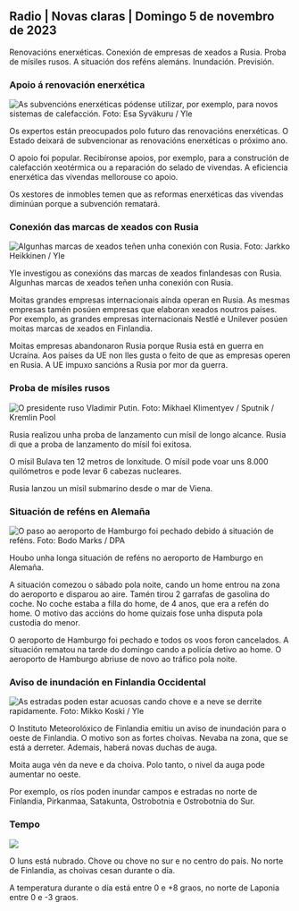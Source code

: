 ## Radio \| Novas claras \| Domingo 5 de novembro de 2023

Renovacións enerxéticas. Conexión de empresas de xeados a Rusia. Proba de mísiles rusos. A situación dos reféns alemáns. Inundación. Previsión.

### Apoio á renovación enerxética

![As subvencións enerxéticas pódense utilizar, por exemplo, para novos sistemas de calefacción. Foto: Esa Syväkuru / Yle](https://images.cdn.yle.fi/image/upload/c_crop,h_3349,w_5954,x_0,y_325/ar_1.7777777777777777,c_fill,g_faces,h_1201,w_1201.q_auto:eco/f_auto/fl_lossy/v1676637402/39-107442463ef747ea1acd)

Os expertos están preocupados polo futuro das renovacións enerxéticas. O Estado deixará de subvencionar as renovacións enerxéticas o próximo ano.

O apoio foi popular. Recibíronse apoios, por exemplo, para a construción de calefacción xeotérmica ou a reparación do selado de vivendas. A eficiencia enerxética das vivendas mellorouse co apoio.

Os xestores de inmobles temen que as reformas enerxéticas das vivendas diminúan porque a subvención rematará.

### Conexión das marcas de xeados con Rusia

![Algunhas marcas de xeados teñen unha conexión con Rusia. Foto: Jarkko Heikkinen / Yle](https://images.cdn.yle.fi/image/upload/c_crop,h_2268,w_4031,x_0,y_0/ar_1.7777777777777777,c_fill,g_faces,h_671,w_r1201.q_auto:eco/f_auto/fl_lossy/v1682321321/39-110323664462e3b6fb8b)

Yle investigou as conexións das marcas de xeados finlandesas con Rusia. Algunhas marcas de xeados teñen unha conexión con Rusia.

Moitas grandes empresas internacionais aínda operan en Rusia. As mesmas empresas tamén posúen empresas que elaboran xeados noutros países. Por exemplo, as grandes empresas internacionais Nestlé e Unilever posúen moitas marcas de xeados en Finlandia.

Moitas empresas abandonaron Rusia porque Rusia está en guerra en Ucraína. Aos países da UE non lles gusta o feito de que as empresas operen en Rusia. A UE impuxo sancións a Rusia por mor da guerra.

### Proba de mísiles rusos

![O presidente ruso Vladimir Putin. Foto: Mikhael Klimentyev / Sputnik / Kremlin Pool](https://images.cdn.yle.fi/image/upload/c_crop,h_4519,w_8034,x_16,y_238/ar_1.7777777777777777,c_fill,g_12_faces,c_fill,g_12_face.0/q_auto:eco/f_auto/fl_lossy/v1678982359/39-108632664133bfc2dc51)

Rusia realizou unha proba de lanzamento cun mísil de longo alcance. Rusia di que a proba de lanzamento do mísil foi exitosa.

O mísil Bulava ten 12 metros de lonxitude. O mísil pode voar uns 8.000 quilómetros e pode levar 6 cabezas nucleares.

Rusia lanzou un mísil submarino desde o mar de Viena.

### Situación de reféns en Alemaña

![O paso ao aeroporto de Hamburgo foi pechado debido á situación de reféns. Foto: Bodo Marks / DPA](https://images.cdn.yle.fi/image/upload/c_crop,h_2703,w_4806,x_0,y_500/ar_1.777777777777777,c_fill,g_faces,h_675,w_r201.0/d_1_1q_auto:eco/f_auto/fl_lossy/v1699181525/39-11959676547736ea1bc0)

Houbo unha longa situación de reféns no aeroporto de Hamburgo en Alemaña.

A situación comezou o sábado pola noite, cando un home entrou na zona do aeroporto e disparou ao aire. Tamén tirou 2 garrafas de gasolina do coche. No coche estaba a filla do home, de 4 anos, que era a refén do home. O motivo das accións do home quizais fose unha disputa pola custodia do menor.

O aeroporto de Hamburgo foi pechado e todos os voos foron cancelados. A situación rematou na tarde do domingo cando a policía detivo ao home. O aeroporto de Hamburgo abriuse de novo ao tráfico pola noite.

### Aviso de inundación en Finlandia Occidental

![As estradas poden estar acuosas cando chove e a neve se derrite rapidamente. Foto: Mikko Koski / Yle](https://images.cdn.yle.fi/image/upload/c_crop,h_3078,w_5472,x_0,y_218/ar_1.7777777777777777,c_fill,g_faces,h_671,w_r1201.q_auto:eco/f_auto/fl_lossy/v1697618867/39-11828126521489e76d51)

O Instituto Meteorolóxico de Finlandia emitiu un aviso de inundación para o oeste de Finlandia. O motivo son as fortes choivas. Nevaba na zona, que se está a derreter. Ademais, haberá novas duchas de auga.

Moita auga vén da neve e da choiva. Polo tanto, o nivel da auga pode aumentar no oeste.

Por exemplo, os ríos poden inundar campos e estradas no norte de Finlandia, Pirkanmaa, Satakunta, Ostrobotnia e Ostrobotnia do Sur.

### Tempo

![](https://images.cdn.yle.fi/image/upload/c_crop,h_1080,w_1919,x_0,y_0/ar_1.777777777777777,c_fill,g_faces,h_675,w_1200/dpr_auto1eco.0/dpr_f_auto/fl_lossy/v1699200945/39-11960206547bf95c98f5)

O luns está nubrado. Chove ou chove no sur e no centro do país. No norte de Finlandia, as choivas cesan durante o día.

A temperatura durante o día está entre 0 e +8 graos, no norte de Laponia entre 0 e -3 graos.